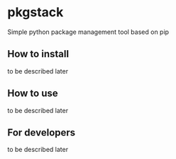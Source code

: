 # pkgstack

Simple python package management tool based on pip

## How to install

to be described later

## How to use

to be described later

## For developers

to be described later
